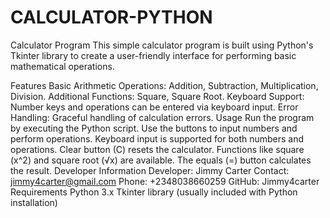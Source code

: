 # CALCULATOR-PYTHON
Calculator Program
This simple calculator program is built using Python's Tkinter library to create a user-friendly interface for performing basic mathematical operations.

Features
Basic Arithmetic Operations: Addition, Subtraction, Multiplication, Division.
Additional Functions: Square, Square Root.
Keyboard Support: Number keys and operations can be entered via keyboard input.
Error Handling: Graceful handling of calculation errors.
Usage
Run the program by executing the Python script.
Use the buttons to input numbers and perform operations.
Keyboard input is supported for both numbers and operations.
Clear button (C) resets the calculator.
Functions like square (x^2) and square root (√x) are available.
The equals (=) button calculates the result.
Developer Information
Developer: Jimmy Carter
Contact: jimmy4carter@gmail.com
Phone: +2348038660259
GitHub: Jimmy4carter
Requirements
Python 3.x
Tkinter library (usually included with Python installation)
